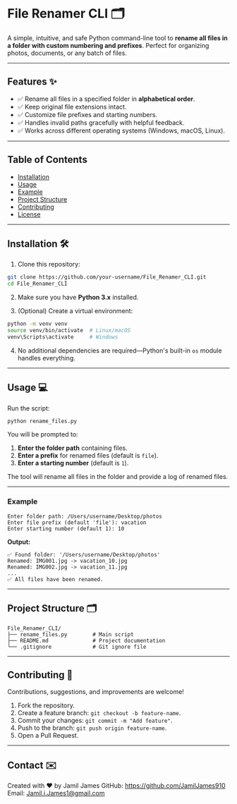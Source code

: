 # File Renamer CLI 🗂️

A simple, intuitive, and safe Python command-line tool to **rename all files in a folder with custom numbering and prefixes**. Perfect for organizing photos, documents, or any batch of files.

---

## Features ✨

- ✅ Rename all files in a specified folder in **alphabetical order**.
- ✅ Keep original file extensions intact.
- ✅ Customize file prefixes and starting numbers.
- ✅ Handles invalid paths gracefully with helpful feedback.
- ✅ Works across different operating systems (Windows, macOS, Linux).

---

## Table of Contents

- [Installation](#installation)
- [Usage](#usage)
- [Example](#example)
- [Project Structure](#project-structure)
- [Contributing](#contributing)
- [License](#license)

---

## Installation 🛠️

1. Clone this repository:

```bash
git clone https://github.com/your-username/File_Renamer_CLI.git
cd File_Renamer_CLI
````

2. Make sure you have **Python 3.x** installed.

3. (Optional) Create a virtual environment:

```bash
python -m venv venv
source venv/bin/activate  # Linux/macOS
venv\Scripts\activate     # Windows
```

4. No additional dependencies are required—Python's built-in `os` module handles everything.

---

## Usage 💻

Run the script:

```bash
python rename_files.py
```

You will be prompted to:

1. **Enter the folder path** containing files.
2. **Enter a prefix** for renamed files (default is `file`).
3. **Enter a starting number** (default is `1`).

The tool will rename all files in the folder and provide a log of renamed files.

---

### Example

```
Enter folder path: /Users/username/Desktop/photos
Enter file prefix (default 'file'): vacation
Enter starting number (default 1): 10
```

**Output:**

```
✅ Found folder: '/Users/username/Desktop/photos'
Renamed: IMG001.jpg -> vacation_10.jpg
Renamed: IMG002.jpg -> vacation_11.jpg
...
✅ All files have been renamed.
```

---

## Project Structure 🗂️

```
File_Renamer_CLI/
├── rename_files.py        # Main script
├── README.md              # Project documentation
└── .gitignore             # Git ignore file
```

---

## Contributing 🤝

Contributions, suggestions, and improvements are welcome!

1. Fork the repository.
2. Create a feature branch: `git checkout -b feature-name`.
3. Commit your changes: `git commit -m "Add feature"`.
4. Push to the branch: `git push origin feature-name`.
5. Open a Pull Request.


---

## Contact ✉️

Created with ❤️ by Jamil James
GitHub: https://github.com/JamilJames910
Email:  Jamil.i.James1@gmail.com
